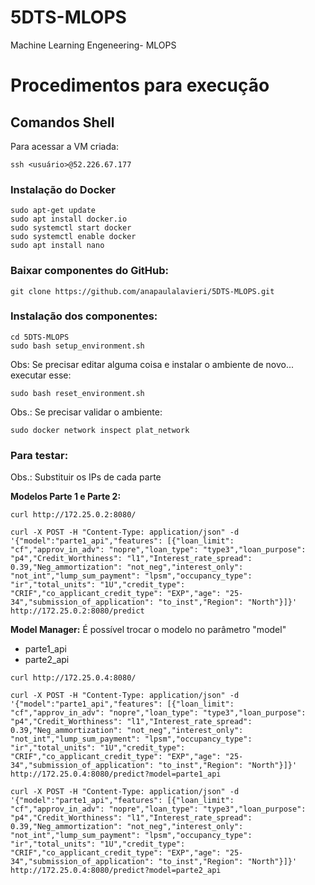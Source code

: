 # 5DTS-MLOPS
Machine Learning Engeneering- MLOPS

# Procedimentos para execução

## Comandos Shell

Para acessar a VM criada:
```
ssh <usuário>@52.226.67.177
```

### Instalação do Docker
```
sudo apt-get update
sudo apt install docker.io
sudo systemctl start docker
sudo systemctl enable docker
sudo apt install nano
```

### Baixar componentes do GitHub:
```
git clone https://github.com/anapaulalavieri/5DTS-MLOPS.git
```

### Instalação dos componentes:
```
cd 5DTS-MLOPS
sudo bash setup_environment.sh 
```

Obs: Se precisar editar alguma coisa e instalar o ambiente de novo... executar esse:
```
sudo bash reset_environment.sh 
```

Obs.: Se precisar validar o ambiente:
```
sudo docker network inspect plat_network
```

### Para testar:
Obs.: Substituir os IPs de cada parte

**Modelos Parte 1 e Parte 2:**
```
curl http://172.25.0.2:8080/
```
```
curl -X POST -H "Content-Type: application/json" -d '{"model":"parte1_api","features": [{"loan_limit": "cf","approv_in_adv": "nopre","loan_type": "type3","loan_purpose": "p4","Credit_Worthiness": "l1","Interest_rate_spread": 0.39,"Neg_ammortization": "not_neg","interest_only": "not_int","lump_sum_payment": "lpsm","occupancy_type": "ir","total_units": "1U","credit_type": "CRIF","co_applicant_credit_type": "EXP","age": "25-34","submission_of_application": "to_inst","Region": "North"}]}' http://172.25.0.2:8080/predict
```

**Model Manager:**
É possível trocar o modelo no parâmetro "model"
- parte1_api
- parte2_api

```
curl http://172.25.0.4:8080/
```
```
curl -X POST -H "Content-Type: application/json" -d '{"model":"parte1_api","features": [{"loan_limit": "cf","approv_in_adv": "nopre","loan_type": "type3","loan_purpose": "p4","Credit_Worthiness": "l1","Interest_rate_spread": 0.39,"Neg_ammortization": "not_neg","interest_only": "not_int","lump_sum_payment": "lpsm","occupancy_type": "ir","total_units": "1U","credit_type": "CRIF","co_applicant_credit_type": "EXP","age": "25-34","submission_of_application": "to_inst","Region": "North"}]}' http://172.25.0.4:8080/predict?model=parte1_api
```
```
curl -X POST -H "Content-Type: application/json" -d '{"model":"parte1_api","features": [{"loan_limit": "cf","approv_in_adv": "nopre","loan_type": "type3","loan_purpose": "p4","Credit_Worthiness": "l1","Interest_rate_spread": 0.39,"Neg_ammortization": "not_neg","interest_only": "not_int","lump_sum_payment": "lpsm","occupancy_type": "ir","total_units": "1U","credit_type": "CRIF","co_applicant_credit_type": "EXP","age": "25-34","submission_of_application": "to_inst","Region": "North"}]}' http://172.25.0.4:8080/predict?model=parte2_api
```